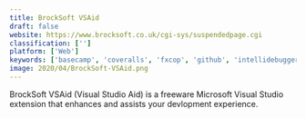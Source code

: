 ```yaml
---
title: BrockSoft VSAid
draft: false 
website: https://www.brocksoft.co.uk/cgi-sys/suspendedpage.cgi
classification: ['']
platform: ['Web']
keywords: ['basecamp', 'coveralls', 'fxcop', 'github', 'intellidebugger', 'jetbrains_resharper', 'ndepend', 'ozcode', 'phabricator', 'resharper', 'redmine', 'sonarqube', 'tabs_studio', 'telerik_justcode', 'testdriven.net', 'trello', 'understand', 'vs-quicknavigation', 'vscommands', 'visual_assist_x']
image: 2020/04/BrockSoft-VSAid.png
---
```

BrockSoft VSAid (Visual Studio Aid) is a freeware Microsoft Visual Studio extension that enhances and assists your devlopment experience.